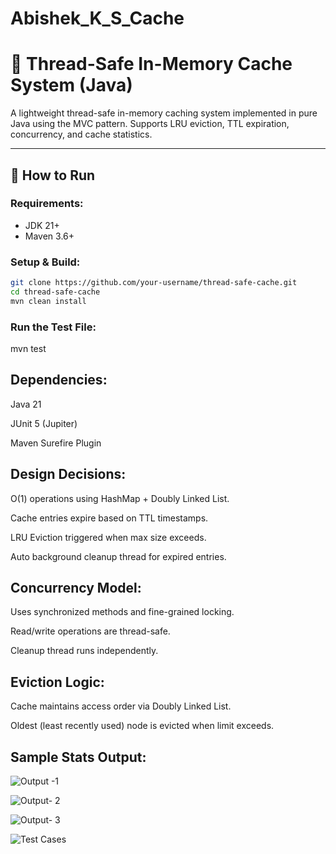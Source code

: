 # Abishek_K_S_Cache

# 🧠 Thread-Safe In-Memory Cache System (Java)

A lightweight thread-safe in-memory caching system implemented in pure Java using the MVC pattern. Supports LRU eviction, TTL expiration, concurrency, and cache statistics.

---

## 🚀 How to Run

### Requirements:
- JDK 21+
- Maven 3.6+

### Setup & Build:
```bash
git clone https://github.com/your-username/thread-safe-cache.git
cd thread-safe-cache
mvn clean install
```

### Run the Test File:
mvn test


## Dependencies:

Java 21

JUnit 5 (Jupiter)

Maven Surefire Plugin

## Design Decisions:

O(1) operations using HashMap + Doubly Linked List.

Cache entries expire based on TTL timestamps.

LRU Eviction triggered when max size exceeds.

Auto background cleanup thread for expired entries.

## Concurrency Model:

Uses synchronized methods and fine-grained locking.

Read/write operations are thread-safe.

Cleanup thread runs independently.

## Eviction Logic:

Cache maintains access order via Doubly Linked List.

Oldest (least recently used) node is evicted when limit exceeds.


## Sample Stats Output:

![Output -1](https://github.com/user-attachments/assets/c1fca631-d016-44a9-9f0e-314565f863ac)



![Output- 2](https://github.com/user-attachments/assets/bcd5358b-417a-460c-ab5b-7120976ee4ba)



![Output- 3](https://github.com/user-attachments/assets/c4f4453a-ce08-491a-b008-da9d8eb1e592)


![Test Cases](https://github.com/user-attachments/assets/bc223a0d-9fe9-46ce-ac31-1e959b9a3c16)


